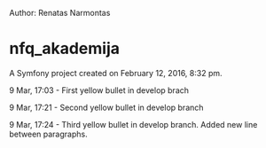 Author: Renatas Narmontas

nfq_akademija
=============

A Symfony project created on February 12, 2016, 8:32 pm.



9 Mar, 17:03 - First yellow bullet in develop brach

9 Mar, 17:21 - Second yellow bullet in develop branch

9 Mar, 17:24 - Third yellow bullet in develop branch. Added new line between paragraphs.


